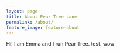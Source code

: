 ```yaml
---
layout: page
title: About Pear Tree Lane
permalink: /about/
feature_image: feature-about
---
```


Hi! I am Emma and I run Pear Tree. test. wow